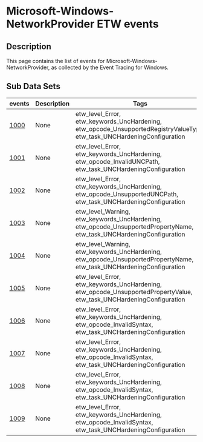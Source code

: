 # Microsoft-Windows-NetworkProvider ETW events

## Description
This page contains the list of events for Microsoft-Windows-NetworkProvider, as collected by the Event Tracing for Windows.

## Sub Data Sets
|events|Description|Tags|
|---|---|---|
|[1000](events/event-1000.md)|None|etw_level_Error, etw_keywords_UncHardening, etw_opcode_UnsupportedRegistryValueType, etw_task_UNCHardeningConfiguration|
|[1001](events/event-1001.md)|None|etw_level_Error, etw_keywords_UncHardening, etw_opcode_InvalidUNCPath, etw_task_UNCHardeningConfiguration|
|[1002](events/event-1002.md)|None|etw_level_Error, etw_keywords_UncHardening, etw_opcode_UnsupportedUNCPath, etw_task_UNCHardeningConfiguration|
|[1003](events/event-1003.md)|None|etw_level_Warning, etw_keywords_UncHardening, etw_opcode_UnsupportedPropertyName, etw_task_UNCHardeningConfiguration|
|[1004](events/event-1004.md)|None|etw_level_Warning, etw_keywords_UncHardening, etw_opcode_UnsupportedPropertyName, etw_task_UNCHardeningConfiguration|
|[1005](events/event-1005.md)|None|etw_level_Error, etw_keywords_UncHardening, etw_opcode_UnsupportedPropertyValue, etw_task_UNCHardeningConfiguration|
|[1006](events/event-1006.md)|None|etw_level_Error, etw_keywords_UncHardening, etw_opcode_InvalidSyntax, etw_task_UNCHardeningConfiguration|
|[1007](events/event-1007.md)|None|etw_level_Error, etw_keywords_UncHardening, etw_opcode_InvalidSyntax, etw_task_UNCHardeningConfiguration|
|[1008](events/event-1008.md)|None|etw_level_Error, etw_keywords_UncHardening, etw_opcode_InvalidSyntax, etw_task_UNCHardeningConfiguration|
|[1009](events/event-1009.md)|None|etw_level_Error, etw_keywords_UncHardening, etw_opcode_InvalidSyntax, etw_task_UNCHardeningConfiguration|
